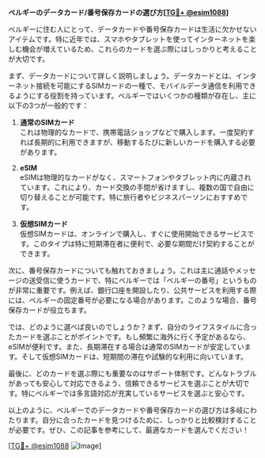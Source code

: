 **ベルギーのデータカード/番号保存カードの選び方[[TG💪+ @esim1088](https://t.me/s/esim1088)]**

ベルギーに住む人にとって、データカードや番号保存カードは生活に欠かせないアイテムです。特に近年では、スマホやタブレットを使ってインターネットを楽しむ機会が増えているため、これらのカードを選ぶ際にはしっかりと考えることが大切です。

まず、データカードについて詳しく説明しましょう。データカードとは、インターネット接続を可能にするSIMカードの一種で、モバイルデータ通信を利用できるようにする役割を持っています。ベルギーではいくつかの種類が存在し、主に以下の3つが一般的です：

1. **通常のSIMカード**  
   これは物理的なカードで、携帯電話ショップなどで購入します。一度契約すれば長期的に利用できますが、移動するたびに新しいカードを購入する必要があります。

2. **eSIM**  
   eSIMは物理的なカードがなく、スマートフォンやタブレット内に内蔵されています。これにより、カード交換の手間が省けますし、複数の国で自由に切り替えることが可能です。特に旅行者やビジネスパーソンにおすすめです。

3. **仮想SIMカード**  
   仮想SIMカードは、オンラインで購入し、すぐに使用開始できるサービスです。このタイプは特に短期滞在者に便利で、必要な期間だけ契約することができます。

次に、番号保存カードについても触れておきましょう。これは主に通話やメッセージの送受信に使うカードで、特にベルギーでは「ベルギーの番号」というものが非常に重要です。例えば、銀行口座を開設したり、公共サービスを利用する際には、ベルギーの固定番号が必要になる場合があります。このような場合、番号保存カードが役立ちます。

では、どのように選べば良いのでしょうか？まず、自分のライフスタイルに合ったカードを選ぶことがポイントです。もし頻繁に海外に行く予定があるなら、eSIMが便利です。また、長期滞在する場合は通常のSIMカードが安定しています。そして仮想SIMカードは、短期間の滞在や試験的な利用に向いています。

最後に、どのカードを選ぶ際にも重要なのはサポート体制です。どんなトラブルがあっても安心して対応できるよう、信頼できるサービスを選ぶことが大切です。特にベルギーでは多言語対応が充実しているサービスを選ぶと安心です。

以上のように、ベルギーでのデータカードや番号保存カードの選び方は多岐にわたります。自分に合ったカードを見つけるために、しっかりと比較検討することが必要です。ぜひ、この記事を参考にして、最適なカードを選んでください！

[[TG💪+ @esim1088](https://t.me/s/esim1088) ![Image](https://i.postimg.cc/Y0z9fWf4/image.png)]